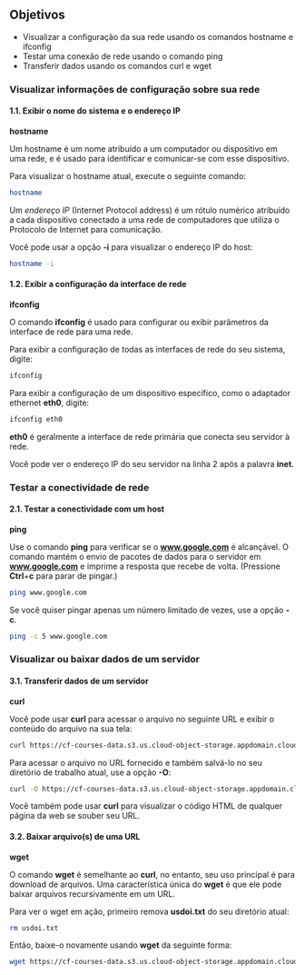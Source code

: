## Objetivos

- Visualizar a configuração da sua rede usando os comandos hostname e ifconfig
- Testar uma conexão de rede usando o comando ping
- Transferir dados usando os comandos curl e wget

### Visualizar informações de configuração sobre sua rede
#### 1.1. Exibir o nome do sistema e o endereço IP
**hostname**

Um hostname é um nome atribuído a um computador ou dispositivo em uma rede, e é usado para identificar e comunicar-se com esse dispositivo.

Para visualizar o hostname atual, execute o seguinte comando:

```bash
hostname
```

Um *endereço IP* (Internet Protocol address) é um rótulo numérico atribuído a cada dispositivo conectado a uma rede de computadores que utiliza o Protocolo de Internet para comunicação.

Você pode usar a opção **-i** para visualizar o endereço IP do host:
```bash
hostname -i
```

#### 1.2. Exibir a configuração da interface de rede
**ifconfig**

O comando **ifconfig** é usado para configurar ou exibir parâmetros da interface de rede para uma rede.

Para exibir a configuração de todas as interfaces de rede do seu sistema, digite:

```bash
ifconfig
```

Para exibir a configuração de um dispositivo específico, como o adaptador ethernet **eth0**, digite:

```bash
ifconfig eth0
```
**eth0** é geralmente a interface de rede primária que conecta seu servidor à rede.

Você pode ver o endereço IP do seu servidor na linha 2 após a palavra **inet**.

### Testar a conectividade de rede
#### 2.1. Testar a conectividade com um host
**ping**

Use o comando **ping** para verificar se o **www.google.com** é alcançável. O comando mantém o envio de pacotes de dados para o servidor em **www.google.com** e imprime a resposta que recebe de volta. (Pressione **Ctrl**+**c** para parar de pingar.)

```bash
ping www.google.com
```
Se você quiser pingar apenas um número limitado de vezes, use a opção **-c**.

```bash
ping -c 5 www.google.com
```

### Visualizar ou baixar dados de um servidor
#### 3.1. Transferir dados de um servidor
**curl**

Você pode usar **curl** para acessar o arquivo no seguinte URL e exibir o conteúdo do arquivo na sua tela:

```bash
curl https://cf-courses-data.s3.us.cloud-object-storage.appdomain.cloud/IBM-DB0250EN-SkillsNetwork/labs/Bash%20Scripting/usdoi.txt
```
Para acessar o arquivo no URL fornecido e também salvá-lo no seu diretório de trabalho atual, use a opção **-O**:

```bash
curl -O https://cf-courses-data.s3.us.cloud-object-storage.appdomain.cloud/IBM-DB0250EN-SkillsNetwork/labs/Bash%20Scripting/usdoi.txt
```
Você também pode usar **curl** para visualizar o código HTML de qualquer página da web se souber seu URL.

#### 3.2. Baixar arquivo(s) de uma URL
**wget**

O comando **wget** é semelhante ao **curl**, no entanto, seu uso principal é para download de arquivos. Uma característica única do **wget** é que ele pode baixar arquivos recursivamente em um URL.

Para ver o wget em ação, primeiro remova **usdoi.txt** do seu diretório atual:

```bash
rm usdoi.txt
```

Então, baixe-o novamente usando **wget** da seguinte forma:

```bash
wget https://cf-courses-data.s3.us.cloud-object-storage.appdomain.cloud/IBM-DB0250EN-SkillsNetwork/labs/Bash%20Scripting/usdoi.txt
```
